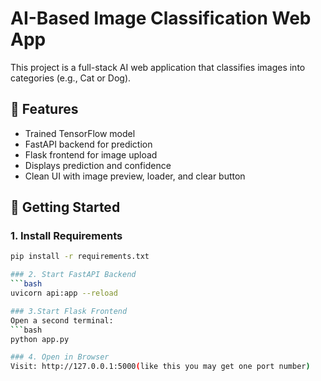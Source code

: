 # AI-Based Image Classification Web App

This project is a full-stack AI web application that classifies images into categories (e.g., Cat or Dog).

## 🧠 Features
- Trained TensorFlow model
- FastAPI backend for prediction
- Flask frontend for image upload
- Displays prediction and confidence
- Clean UI with image preview, loader, and clear button

## 🚀 Getting Started

### 1. Install Requirements
```bash
pip install -r requirements.txt

### 2. Start FastAPI Backend
```bash
uvicorn api:app --reload

### 3.Start Flask Frontend
Open a second terminal:
```bash
python app.py

### 4. Open in Browser
Visit: http://127.0.0.1:5000(like this you may get one port number)